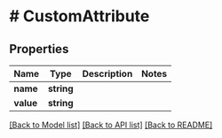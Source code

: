 # # CustomAttribute

## Properties

Name | Type | Description | Notes
------------ | ------------- | ------------- | -------------
**name** | **string** |  | 
**value** | **string** |  | 

[[Back to Model list]](../../README.md#documentation-for-models) [[Back to API list]](../../README.md#documentation-for-api-endpoints) [[Back to README]](../../README.md)



